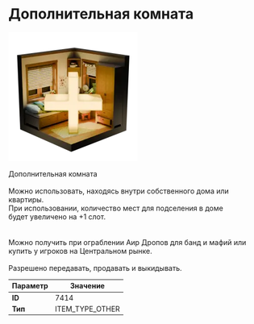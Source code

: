 # Дополнительная комната

![Item Image](../img/7414.webp?raw=true)

Дополнительная комната<br><br>Можно использовать, находясь внутри собственного дома или квартиры.<br>При использовании, количество мест для подселения в доме<br>будет увеличено на +1 слот.<br><br><br>Можно получить при ограблении Аир Дропов для банд и мафий или<br>купить у игроков на Центральном рынке.<br><br>Разрешено передавать, продавать и выкидывать.


| Параметр | Значение |
|----------|----------|
| **ID** | 7414 |
| **Тип** | ITEM_TYPE_OTHER |

